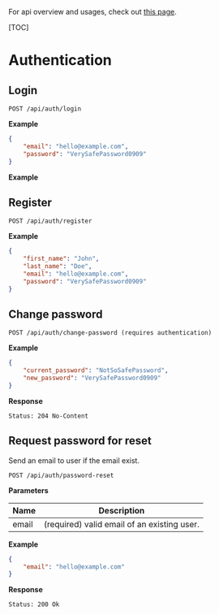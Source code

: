 For api overview and usages, check out [this page](overview.md).

[TOC]

# Authentication

## Login

```
POST /api/auth/login
```

**Example**
```json
{
    "email": "hello@example.com",
    "password": "VerySafePassword0909"
}
```
**Example**

## Register

```
POST /api/auth/register
```

**Example**
```json
{
    "first_name": "John",
    "last_name": "Doe",
    "email": "hello@example.com",
    "password": "VerySafePassword0909"
}
```


## Change password

```
POST /api/auth/change-password (requires authentication)
```

**Example**
```json
{
    "current_password": "NotSoSafePassword",
    "new_password": "VerySafePassword0909"
}
```

**Response**
```
Status: 204 No-Content
```


## Request password for reset

Send an email to user if the email exist.

```
POST /api/auth/password-reset
```

**Parameters**

Name  | Description
------|-------------------------------------
email | (required) valid email of an existing user.

**Example**
```json
{
    "email": "hello@example.com"
}
```

**Response**
```
Status: 200 Ok
```
